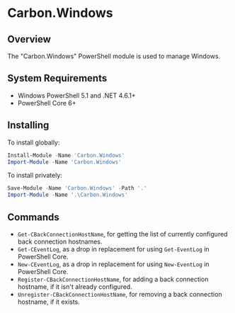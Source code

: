 
# Carbon.Windows

## Overview

The "Carbon.Windows" PowerShell module is used to manage Windows.

## System Requirements

* Windows PowerShell 5.1 and .NET 4.6.1+
* PowerShell Core 6+

## Installing

To install globally:

```powershell
Install-Module -Name 'Carbon.Windows'
Import-Module -Name 'Carbon.Windows'
```

To install privately:

```powershell
Save-Module -Name 'Carbon.Windows' -Path '.'
Import-Module -Name '.\Carbon.Windows'
```

## Commands

* `Get-CBackConnectionHostName`, for getting the list of currently configured back connection hostnames.
* `Get-CEventLog`, as a drop in replacement for using `Get-EventLog` in PowerShell Core.
* `New-CEventLog`, as a drop in replacement for using `New-EventLog` in PowerShell Core.
* `Register-CBackConnectionHostName`, for adding a back connection hostname, if it isn't already configured.
* `Unregister-CBackConnectionHostName`, for removing a back connection hostname, if it exists.
